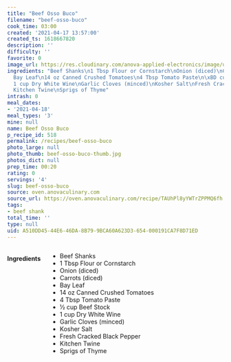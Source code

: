 ```yaml
---
title: "Beef Osso Buco"
filename: "beef-osso-buco"
cook_time: 03:00
created: '2021-04-17 13:57:00'
created_ts: 1618667820
description: ''
difficulty: ''
favorite: 0
image_url: https://res.cloudinary.com/anova-applied-electronics/image/upload/w_517,h_327,c_fit,f_auto,q_auto,dpr_2.0,/v1610818400/mobileProduction/bog1wbcnl4jklqpcfvmp.jpg
ingredients: "Beef Shanks\n1 Tbsp Flour or Cornstarch\nOnion (diced)\nCarrots (diced)\n\
  Bay Leaf\n14 oz Canned Crushed Tomatoes\n4 Tbsp Tomato Paste\n\xBD cup Beef Stock\n\
  1 cup Dry White Wine\nGarlic Cloves (minced)\nKosher Salt\nFresh Cracked Black Pepper\n\
  Kitchen Twine\nSprigs of Thyme"
intrash: 0
meal_dates:
- '2021-04-18'
meal_types: '3'
mine: null
name: Beef Osso Buco
p_recipe_id: 518
permalink: /recipes/beef-osso-buco
photo_large: null
photo_thumb: beef-osso-buco-thumb.jpg
photos_dict: null
prep_time: 00:20
rating: 0
servings: '4'
slug: beef-osso-buco
source: oven.anovaculinary.com
source_url: https://oven.anovaculinary.com/recipe/TAUhPl8yYWTrZPPMQ6fh
tags:
- beef shank
total_time: ''
type: null
uid: A510DD45-44E6-46DA-8B79-9BCA60A623D3-654-000191CA7F8D71ED
---
```

<div class="large-8 medium-7 columns" id="writeup">	</div><!-- #writeup -->
</div><!-- #row-one -->
<div class="row" id="row-two">	<div class="medium-4 small-5 columns" id="ingredients"><h4>Ingredients</h4><div class="box box-ingredients content"><ul>
<li>Beef Shanks</li>
<li>1 Tbsp Flour or Cornstarch</li>
<li>Onion (diced)</li>
<li>Carrots (diced)</li>
<li>Bay Leaf</li>
<li>14 oz Canned Crushed Tomatoes</li>
<li>4 Tbsp Tomato Paste</li>
<li>½ cup Beef Stock</li>
<li>1 cup Dry White Wine</li>
<li>Garlic Cloves (minced)</li>
<li>Kosher Salt</li>
<li>Fresh Cracked Black Pepper</li>
<li>Kitchen Twine</li>
<li>Sprigs of Thyme</li>
</ul>
</div>	</div>	<div class="medium-6 small-7 columns" id="directions">	</div>